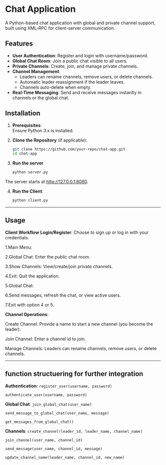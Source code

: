 # Chat Application

A Python-based chat application with global and private channel support, built using XML-RPC for client-server communication.

## Features

- **User Authentication**: Register and login with username/password.
- **Global Chat Room**: Join a public chat visible to all users.
- **Private Channels**: Create, join, and manage private channels.
- **Channel Management**:
  - Leaders can rename channels, remove users, or delete channels.
  - Automatic leader reassignment if the leader leaves.
  - Channels auto-delete when empty.
- **Real-Time Messaging**: Send and receive messages instantly in channels or the global chat.

## Installation

1. **Prerequisites**:  
   Ensure Python 3.x is installed.

2. **Clone the Repository** (if applicable):  
   ```bash
   git clone https://github.com/your-repo/chat-app.git
   cd chat-app

3. **Run the server**
   ```bash
   python server.py

The server starts at http://127.0.0.1:8080.

4. **Run the Client**:
   ```bash
   python client.py

---

## Usage

**Client Workflow**
**Login/Register**:
Choose to sign up or log in with your credentials.

1.Main Menu:

2.Global Chat: Enter the public chat room.

3.Show Channels: View/create/join private channels.

4.Exit: Quit the application.

5.Global Chat:

6.Send messages, refresh the chat, or view active users.

7.Exit with option 4 or 5.

**Channel Operations**:

Create Channel: Provide a name to start a new channel (you become the leader).

Join Channel: Enter a channel id to join.

Manage Channels: Leaders can rename channels, remove users, or delete channels.

--- 
## function structuering for further integration 

**Authentication**:
`register_user(username, password)`

`authenticate_user(username, password)`

**Global Chat**:
`join_global_chat(user_name)`

`send_message_to_global_chat(user_name, message)`

`get_messages_from_global_chat()`

**Channels**:
`create_channel(leader_id, leader_name, channel_name)`

`join_channel(user_name, channel_id)`

`send_message(user_name, channel_id, message)`

`update_channel_name(leader_name, channel_id, new_name)`





